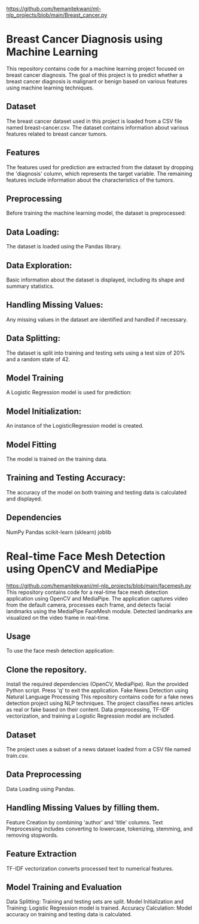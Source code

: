 https://github.com/hemanitekwani/ml-nlp_projects/blob/main/Breast_cancer.py
# Breast Cancer Diagnosis using Machine Learning
This repository contains code for a machine learning project focused on breast cancer diagnosis. The goal of this project is to predict whether a breast cancer diagnosis is malignant or benign based on various features using machine learning techniques.

## Dataset
The breast cancer dataset used in this project is loaded from a CSV file named breast-cancer.csv. The dataset contains information about various features related to breast cancer tumors.

## Features
The features used for prediction are extracted from the dataset by dropping the 'diagnosis' column, which represents the target variable. The remaining features include information about the characteristics of the tumors.

## Preprocessing
Before training the machine learning model, the dataset is preprocessed:

## Data Loading: 
The dataset is loaded using the Pandas library.
## Data Exploration: 
Basic information about the dataset is displayed, including its shape and summary statistics.
## Handling Missing Values:
Any missing values in the dataset are identified and handled if necessary.
## Data Splitting: 
The dataset is split into training and testing sets using a test size of 20% and a random state of 42.
## Model Training
A Logistic Regression model is used for prediction:

## Model Initialization:
An instance of the LogisticRegression model is created.
## Model Fitting
The model is trained on the training data.
## Training and Testing Accuracy: 
The accuracy of the model on both training and testing data is calculated and displayed.
## Dependencies
NumPy
Pandas
scikit-learn (sklearn)
joblib
# Real-time Face Mesh Detection using OpenCV and MediaPipe
https://github.com/hemanitekwani/ml-nlp_projects/blob/main/facemesh.py
This repository contains code for a real-time face mesh detection application using OpenCV and MediaPipe. The application captures video from the default camera, processes each frame, and detects facial landmarks using the MediaPipe FaceMesh module. Detected landmarks are visualized on the video frame in real-time.

## Usage
To use the face mesh detection application:

## Clone the repository.
Install the required dependencies (OpenCV, MediaPipe).
Run the provided Python script.
Press 'q' to exit the application.
Fake News Detection using Natural Language Processing
This repository contains code for a fake news detection project using NLP techniques. The project classifies news articles as real or fake based on their content. Data preprocessing, TF-IDF vectorization, and training a Logistic Regression model are included.

## Dataset
The project uses a subset of a news dataset loaded from a CSV file named train.csv.

## Data Preprocessing
Data Loading using Pandas.
## Handling Missing Values by filling them.
Feature Creation by combining 'author' and 'title' columns.
Text Preprocessing includes converting to lowercase, tokenizing, stemming, and removing stopwords.
## Feature Extraction
TF-IDF vectorization converts processed text to numerical features.

## Model Training and Evaluation
Data Splitting: Training and testing sets are split.
Model Initialization and Training: Logistic Regression model is trained.
Accuracy Calculation: Model accuracy on training and testing data is calculated.


